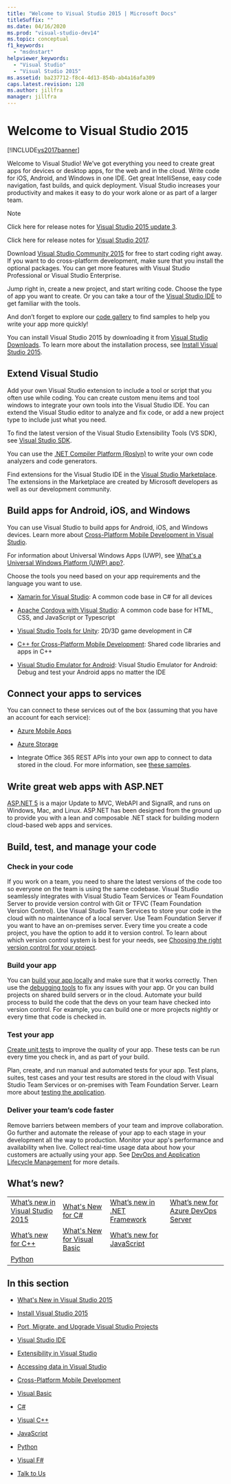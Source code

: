 ```yaml
---
title: "Welcome to Visual Studio 2015 | Microsoft Docs"
titleSuffix: ""
ms.date: 04/16/2020
ms.prod: "visual-studio-dev14"
ms.topic: conceptual
f1_keywords:
  - "msdnstart"
helpviewer_keywords:
  - "Visual Studio"
  - "Visual Studio 2015"
ms.assetid: ba237712-f8c4-4d13-854b-ab4a16afa309
caps.latest.revision: 128
ms.author: jillfra
manager: jillfra
---
```

# Welcome to Visual Studio 2015
[!INCLUDE[vs2017banner](includes/vs2017banner.md)]

Welcome to Visual Studio! We’ve got everything you need to create great apps for devices or desktop apps, for the web and in the cloud. Write code for iOS, Android, and Windows in one IDE. Get great IntelliSense, easy code navigation, fast builds, and quick deployment. Visual Studio increases your productivity and makes it easy to do your work alone or as part of a larger team.

> [!NOTE]
> Click here for release notes for [Visual Studio 2015 update 3](https://docs.microsoft.com/visualstudio/releasenotes/vs2015-update3-vs).
>
> Click here for release notes for [Visual Studio 2017](https://www.visualstudio.com/news/releasenotes/vs2017-relnotes).

 Download [Visual Studio Community 2015](https://visualstudio.microsoft.com/vs/older-downloads/) for free to start coding right away. If you want to do cross-platform development, make sure that you install the optional packages. You can get more features with Visual Studio Professional or Visual Studio Enterprise.

 Jump right in, create a new project, and start writing code. Choose the type of app you want to create. Or you can take a tour of the [Visual Studio IDE](./ide/visual-studio-ide.md) to get familiar with the tools.

 And don’t forget to explore our [code gallery](https://code.msdn.microsoft.com/) to find samples to help you write your app more quickly!

 You can install Visual Studio 2015 by downloading it from [Visual Studio Downloads](https://visualstudio.microsoft.com/vs/older-downloads/). To learn more about the installation process, see [Install Visual Studio 2015](./install/install-visual-studio-2015.md).

## Extend Visual Studio
 Add your own Visual Studio extension to include a tool or script that you often use while coding. You can create custom menu items and tool windows to integrate your own tools into the Visual Studio IDE. You can extend the Visual Studio editor to analyze and fix code, or add a new project type to include just what you need.

 To find the latest version of the Visual Studio Extensibility Tools (VS SDK), see [Visual Studio SDK](./extensibility/visual-studio-sdk.md).

 You can use the [.NET Compiler Platform (Roslyn)](https://github.com/dotnet/Roslyn) to write your own code analyzers and code generators. 

 Find extensions for the Visual Studio IDE in the [Visual Studio Marketplace](https://visualstudiogallery.msdn.microsoft.com/). The extensions in the Marketplace are created by Microsoft developers as well as our development community.

## Build apps for Android, iOS, and Windows
 You can use Visual Studio to build apps for Android, iOS, and Windows devices. Learn more about [Cross-Platform Mobile Development in Visual Studio](./cross-platform/cross-platform-mobile-development-in-visual-studio.md).

 For information about Universal Windows Apps (UWP), see [What's a Universal Windows Platform (UWP) app?](https://docs.microsoft.com/windows/uwp/get-started/universal-application-platform-guide).

 Choose the tools you need based on your app requirements and the language you want to use.

- [Xamarin for Visual Studio](./cross-platform/build-apps-with-native-ui-using-xamarin-in-visual-studio.md): A common code base in C# for all devices

- [Apache Cordova with Visual Studio](https://msdn.microsoft.com/library/db446f2c-6ba4-4c76-aac5-4c66f43b8c42): A common code base for HTML, CSS, and JavaScript or Typescript

- [Visual Studio Tools for Unity](./cross-platform/visual-studio-tools-for-unity.md): 2D/3D game development in C#

- [C++ for Cross-Platform Mobile Development](./cross-platform/visual-cpp-for-cross-platform-mobile-development.md): Shared code libraries and apps in C++

- [Visual Studio Emulator for Android](./cross-platform/visual-studio-emulator-for-android.md): Visual Studio Emulator for Android: Debug and test your Android apps no matter the IDE

## Connect your apps to services
 You can connect to these services out of the box (assuming that you have an account for each service):

- [Azure Mobile Apps](https://azure.microsoft.com/documentation/services/mobile-services/)

- [Azure Storage](https://azure.microsoft.com/documentation/services/storage/)

- Integrate Office 365 REST APIs into your own app to connect to data stored in the cloud. For more information, see [these samples](https://docs.microsoft.com/samples/browse/?products=office-365&term=REST).

## Write great web apps with ASP.NET
 [ASP.NET 5](https://docs.microsoft.com/aspnet/core/?view=aspnetcore-3.0) is a major Update to MVC, WebAPI and SignalR, and runs on Windows, Mac, and Linux.  ASP.NET has been designed from the ground up to provide you with a lean and composable .NET stack for building modern cloud-based web apps and services.

## Build, test, and manage your code

### Check in your code
 If you work on a team, you need to share the latest versions of the code too so everyone on the team is using the same codebase. Visual Studio seamlessly integrates with Visual Studio Team Services or Team Foundation Server to provide version control with Git or TFVC (Team Foundation Version Control). Use Visual Studio Team Services to store your code in the cloud with no maintenance of a local server. Use Team Foundation Server if you want to have an on-premises server. Every time you create a code project, you have the option to add it to version control. To learn about which version control system is best for your needs, see [Choosing the right version control for your project](https://docs.microsoft.com/azure/devops/repos/tfvc/comparison-git-tfvc?view=azure-devops).

### Build your app
 You can [build your app locally](./ide/compiling-and-building-in-visual-studio.md) and make sure that it works correctly. Then use the [debugging tools](./debugger/debugging-in-visual-studio.md) to fix any issues with your app. Or you can build projects on shared build servers or in the cloud. Automate your build process to build the code that the devs on your team have checked into version control. For example, you can build one or more projects nightly or every time that code is checked in.

### Test your app
 [Create unit tests](./test/unit-test-your-code.md) to improve the quality of your app. These tests can be run every time you check in, and as part of your build.

 Plan, create, and run manual and automated tests for your app. Test plans, suites, test cases and your test results are stored in the cloud with Visual Studio Team Services or on-premises with Team Foundation Server. Learn more about [testing the application](https://msdn.microsoft.com/library/73baa961-c21f-43fe-bb92-3f59ae9b5945).

### Deliver your team’s code faster
 Remove barriers between members of your team and improve collaboration. Go further and automate the release of your app to each stage in your development all the way to production. Monitor your app's performance and availability when live. Collect real-time usage data about how your customers are actually using your app. See [DevOps and Application Lifecycle Management](https://msdn.microsoft.com/library/74a1f71d-7f23-4c71-8fd7-89ede614fab6) for more details.

## What’s new?

|||||
|-|-|-|-|
|[What’s new in Visual Studio 2015](./what-s-new-in-visual-studio-2015.md)|[What's New for C#](https://msdn.microsoft.com/library/9f18dc26-27fa-4603-a639-b573f07a117b)|[What’s new in .NET Framework](https://msdn.microsoft.com/library/1d971dd7-10fc-4692-8dac-30ca308fc0fa)|[What’s new for Azure DevOps Server](/azure/devops/server/whats-new)|
|[What’s new for C++](https://docs.microsoft.com/previous-versions/hh409293(v=vs.140))|[What's New for Visual Basic](https://msdn.microsoft.com/library/d7e97396-7f42-4873-a81c-4ebcc4b6ca02)|[What’s new for JavaScript](https://docs.microsoft.com/visualstudio/javascript/javascript-in-visual-studio?view=vs-2015#whats-new-in-javascript)||
|[Python](./python/getting-started-with-python.md)||||

## In this section

- [What's New in Visual Studio 2015](./what-s-new-in-visual-studio-2015.md)

- [Install Visual Studio 2015](./install/install-visual-studio-2015.md)

- [Port, Migrate, and Upgrade Visual Studio Projects](./porting/porting-migrating-and-upgrading-visual-studio-projects.md)

- [Visual Studio IDE](./ide/visual-studio-ide.md)

- [Extensibility in Visual Studio](./extensibility/extensibility-in-visual-studio.md)

- [Accessing data in Visual Studio](./data-tools/accessing-data-in-visual-studio.md)

- [Cross-Platform Mobile Development](./cross-platform/cross-platform-mobile-development-in-visual-studio.md)

- [Visual Basic](https://docs.microsoft.com/dotnet/visual-basic/?view=vs-2015)

- [C#](https://docs.microsoft.com/dotnet/csharp/?view=vs-2015)

- [Visual C++](https://msdn.microsoft.com/library/e8dcc44c-a3e2-4ffe-887c-fd15b18dc458)

- [JavaScript](./javascript/javascript-in-visual-studio.md)

- [Python](./python/getting-started-with-python.md)

- [Visual F#](https://msdn.microsoft.com/library/66f52f8a-a034-4c32-bb83-fa5b030faa4d)

- [Talk to Us](./ide/talk-to-us.md)
